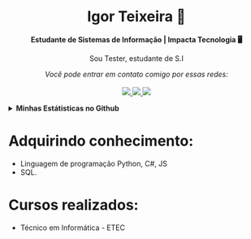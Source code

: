 <h1 align="center">Igor Teixeira 👋</h1>

<p align="center">
    <b>Estudante de Sistemas de Informação | Impacta Tecnologia 🖥</b>
</p>
<p align="center">
    Sou Tester, estudante de S.I
</p>
<p align="center">
    <em>Você pode entrar em contato comigo por essas redes:</em>
    <br/><br/>
    <a href="https://github.com/IgorShimun" target="_blank">
      <img src="https://img.shields.io/badge/-Github-000?logo=github&style=for-the-badge&logoColor=white"/>
    </a>
    <a href="https://www.linkedin.com/in/igor-teixeira10/" target="_blank">
      <img src="https://img.shields.io/badge/-LinkedIn-0077B5?logo=linkedin&style=for-the-badge&logoColor=white"/>
    </a>
    <a href="mailto:igor.souza.teixeira18@gmail.com" target="_blank">
      <img src="https://img.shields.io/badge/-Gmail-c14438?logo=gmail&style=for-the-badge&logoColor=white"/>
    </a>
</p>
<details>
    <summary><b>Minhas Estátisticas no Github</b></summary>
    <br/>
    <p align="center">
        <img src="https://github-readme-stats.vercel.app/api?username=IgorShimun&theme=dark&show_icons=true&include_all_commits=true" alt="Estátisticas Gerais" />
    </p>
    <p align="center">
        <img src="https://github-readme-stats.vercel.app/api/top-langs?username=IgorShimun&theme=dark" alt="Techs utilizadas nos projetos" />
    </p>
</details>

 
# Adquirindo conhecimento:
* Linguagem de programação Python, C#, JS
* SQL.

# Cursos realizados:
* Técnico em Informática - ETEC

